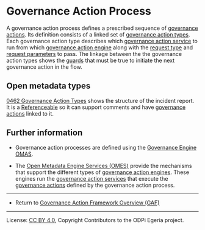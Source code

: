 <!-- SPDX-License-Identifier: CC-BY-4.0 -->
<!-- Copyright Contributors to the ODPi Egeria project. -->

# Governance Action Process

A governance action process defines a prescribed sequence of
[governance actions](governance-action.md).
Its definition consists of a linked set of
[governance action types](governance-action-type.md).
Each governance action type describes which
[governance action service](goverance-action-service.md)
to run from which [governance action engine](goverance-action-engine.md)
along with the [request type](governance-action-request-type.md) and
[request parameters](governance-action-request-parameters.md) to pass.
The linkage between the the governance action types shows the
[guards](guard.md) that must be true to initiate the
next governance action in the flow.





## Open metadata types

[0462 Governance Action Types](../../../../open-metadata-publication/website/open-metadata-types/0470-Incident-Reporting.md)
shows the structure of the incident report.
It is a [Referenceable](../../../../open-metadata-publication/website/open-metadata-types/0010-Base-Model.md)
so it can support comments and have [governance actions](governance-action.md) linked to it.

## Further information

* Governance action processes are defined using the [Governance Engine OMAS](../../../access-services/governance-engine).

* The [Open Metadata Engine Services (OMES)](../../../engine-services) provide the mechanisms
  that support the different types of [governance action engines](goverance-action-engine.md).  These engines
  run the [governance action services](goverance-action-service.md) that execute the
  [governance actions](governance-action.md) defined by the governance action process.
 
 
----

* Return to [Governance Action Framework Overview (GAF)](..)



----
License: [CC BY 4.0](https://creativecommons.org/licenses/by/4.0/),
Copyright Contributors to the ODPi Egeria project.